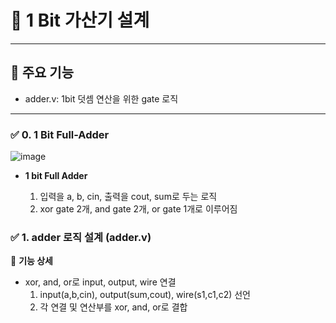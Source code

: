 # 📌 1 Bit 가산기 설계
---
## 🚀 주요 기능
  - adder.v: 1bit 덧셈 연산을 위한 gate 로직
---

### ✅ 0. 1 Bit Full-Adder
![image](https://github.com/user-attachments/assets/7d655f46-7c9b-4b12-8a2e-0887b21b427e)
- **1 bit Full Adder**
  
  1. 입력을 a, b, cin, 출력을 cout, sum로 두는 로직
  2. xor gate 2개, and gate 2개, or gate 1개로 이루어짐

  
### ✅ 1. adder 로직 설계 (adder.v)
📌 **기능 상세**

  - xor, and, or로 input, output, wire 연결
    1. input(a,b,cin), output(sum,cout), wire(s1,c1,c2) 선언
    2. 각 연결 및 연산부를 xor, and, or로 결합



